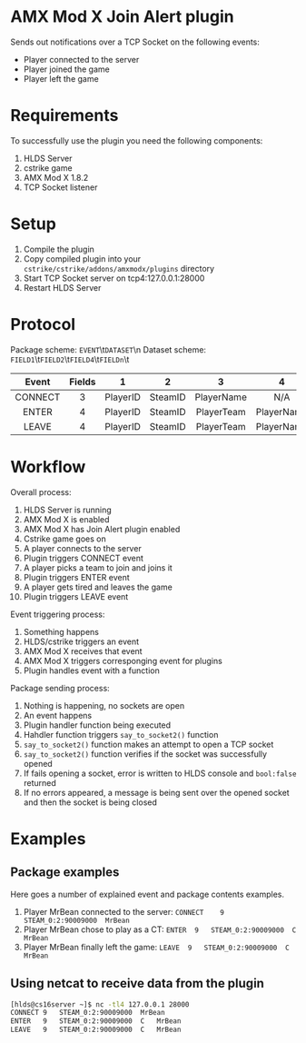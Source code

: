 AMX Mod X Join Alert plugin
===========================

Sends out notifications over a TCP Socket on the following events:
- Player connected to the server
- Player joined the game
- Player left the game

Requirements
============

To successfully use the plugin you need the following components:
1. HLDS Server 
1. cstrike game
1. AMX Mod X 1.8.2
1. TCP Socket listener

Setup
=====

1. Compile the plugin
1. Copy compiled plugin into your `cstrike/cstrike/addons/amxmodx/plugins` directory
1. Start TCP Socket server on tcp4:127.0.0.1:28000
1. Restart HLDS Server

Protocol
========

Package scheme: `EVENT`\t`DATASET`\n
Dataset scheme: `FIELD1`\t`FIELD2`\t`FIELD4`\t`FIELDn`\t

|  Event  | Fields |     1    |    2    |      3     |      4     |
|:-------:|:------:|:--------:|:-------:|:----------:|:----------:|
| CONNECT | 3      | PlayerID | SteamID | PlayerName | N/A        |
| ENTER   | 4      | PlayerID | SteamID | PlayerTeam | PlayerName |
| LEAVE   | 4      | PlayerID | SteamID | PlayerTeam | PlayerName |

Workflow
========

Overall process:

1. HLDS Server is running
1. AMX Mod X is enabled
1. AMX Mod X has Join Alert plugin enabled
1. Cstrike game goes on
1. A player connects to the server
1. Plugin triggers CONNECT event
1. A player picks a team to join and joins it
1. Plugin triggers ENTER event
1. A player gets tired and leaves the game
1. Plugin triggers LEAVE event

Event triggering process:

1. Something happens
1. HLDS/cstrike triggers an event
1. AMX Mod X receives that event
1. AMX Mod X triggers corresponging event for plugins
1. Plugin handles event with a function

Package sending process:

1. Nothing is happening, no sockets are open
1. An event happens
1. Plugin handler function being executed
1. Hahdler function triggers `say_to_socket2()` function
1. `say_to_socket2()` function makes an attempt to open a TCP socket
1. `say_to_socket2()` function verifies if the socket was successfully opened
1. If fails opening a socket, error is written to HLDS console and `bool:false` returned
1. If no errors appeared, a message is being sent over the opened socket and then the socket is being closed 


Examples
========

Package examples
----------------

Here goes a number of explained event and package contents examples.

1. Player MrBean connected to the server:
`CONNECT	9	STEAM_0:2:90009000	MrBean`
1. Player MrBean chose to play as a CT:
`ENTER	9	STEAM_0:2:90009000	C	MrBean`
1. Player MrBean finally left the game:
`LEAVE	9	STEAM_0:2:90009000	C	MrBean`

Using netcat to receive data from the plugin
--------------------------------------------

```bash
[hlds@cs16server ~]$ nc -tl4 127.0.0.1 28000
CONNECT	9	STEAM_0:2:90009000	MrBean
ENTER	9	STEAM_0:2:90009000	C	MrBean
LEAVE	9	STEAM_0:2:90009000	C	MrBean
```
